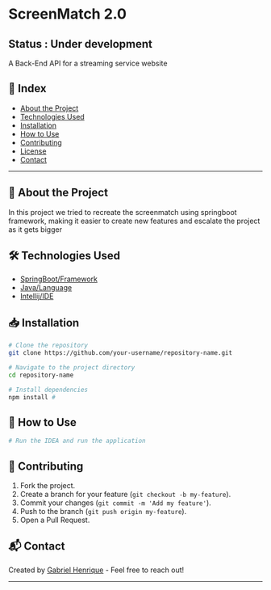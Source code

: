 # ScreenMatch 2.0

## Status : Under development
A Back-End API for a streaming service website

## 📌 Index

- [About the Project](#-about-the-project)
- [Technologies Used](#-technologies-used)
- [Installation](#-installation)
- [How to Use](#-how-to-use)
- [Contributing](#-contributing)
- [License](#-license)
- [Contact](#-contact)

---

## 🚀 About the Project

In this project we tried to recreate the screenmatch using springboot framework, making it easier to create new features and escalate the project as it gets bigger

## 🛠 Technologies Used

- [SpringBoot/Framework](https://spring.io/projects/spring-boot)
- [Java/Language](https://www.java.com/pt-BR/)
- [Intellij/IDE](https://www.jetbrains.com/pt-br/idea/)

## 📥 Installation

```bash
# Clone the repository
git clone https://github.com/your-username/repository-name.git

# Navigate to the project directory
cd repository-name

# Install dependencies 
npm install #
```

## 🚀 How to Use

```bash
# Run the IDEA and run the application

```

## 🤝 Contributing

1. Fork the project.
2. Create a branch for your feature (`git checkout -b my-feature`).
3. Commit your changes (`git commit -m 'Add my feature'`).
4. Push to the branch (`git push origin my-feature`).
5. Open a Pull Request.

## 📬 Contact

Created by [Gabriel Henrique](https://github.com/GabrielCNovaesDev) - Feel free to reach out!

---


